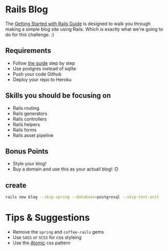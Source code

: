 # Rails Blog

The [Getting Started with Rails Guide](http://guides.rubyonrails.org/getting_started.html)
is designed to walk you through making a simple blog site using Rails. Which is exactly what we're
going to do for this challenge. :)

## Requirements

- Follow [the guide](http://guides.rubyonrails.org/getting_started.html) step by step
- Use postgres instead of sqlite
- Push your code Github
- Deploy your repo to Heroku

## Skills you should be focusing on

- Rails routing
- Rails generators
- Rails controllers
- Rails helpers
- Rails forms
- Rails asset pipeline

## Bonus Points

- Style your blog!
- Buy a domain and use this as your actuall blog! :D


## create

```sh
rails new blog --skip-spring --database=postgresql --skip-test-unit
```



# Tips & Suggestions

- Remove the `spring` and `coffee-rails` gems
- Use `SASS` or `SCSS` for css styleing
- Use the [Atomic](http://acss.io/) css pattern

